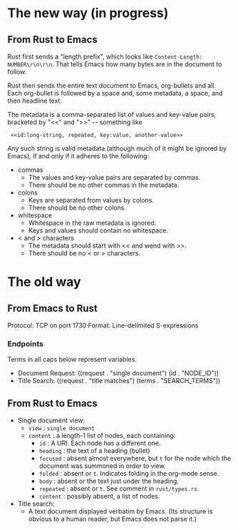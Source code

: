 # The new way (in progress)

## From Rust to Emacs

Rust first sends a "length prefix", which looks like
`Content-Length: NUMBER\r\n\r\n`.
That tells Emacs how many bytes are in the document to follow.

Rust then sends the entire text document to Emacs, org-bullets and all.
Each org-bullet is followed by a space and, some metadata, a space,
and then headline text.

The metadata is a comma-separated list of values and key-value pairs,
bracketed by "<<" and ">>" -- something like
```
 <<id:long-string, repeated, key:value, another-value>>
```

Any such string is valid metadata
(although much of it might be ignored by Emacs),
if and only if it adheres to the following:

- commas
  - The values and key-value pairs are separated by commas.
  - There should be no other commas in the metadata.
- colons
  - Keys are separated from values by colons.
  - There should be no other colons.
- whitespace
  - Whitespace in the raw metadata is ignored.
  - Keys and values should contain no whitespace.
- < and > characters
  - The metadata should start with << and wend with >>.
  - There should be no < or > characters.

# The old way

## From Emacs to Rust

Protocol: TCP on port 1730
Format: Line-delimited S-expressions

### Endpoints

Terms in all caps below represent variables.

- Document Request: ((request . "single document") (id . "NODE_ID"))
- Title Search: ((request . "title matches") (terms . "SEARCH_TERMS"))

## From Rust to Emacs

- Single document view:
  - `view`    : `single document`
  - `content` : a length-1 list of nodes, each containing:
    - `id`       : A URI. Each node has a different one.
    - `heading`  : the text of a heading (bullet)
    - `focused`  : absent almost everywhere, but `t` for the node which the document was summoned in order to view.
    - `folded`   : absent or `t`. Indicates folding in the org-mode sense.
    - `body`     : absent or the text just under the heading.
    - `repeated` : absent or `t`. See comment in `rust/types.rs`.
    - `content`  : possibly absent, a list of nodes.
- Title search:
  - A text document displayed verbatim by Emacs. (Its structure is obvious to a human reader, but Emacs does not parse it.)
